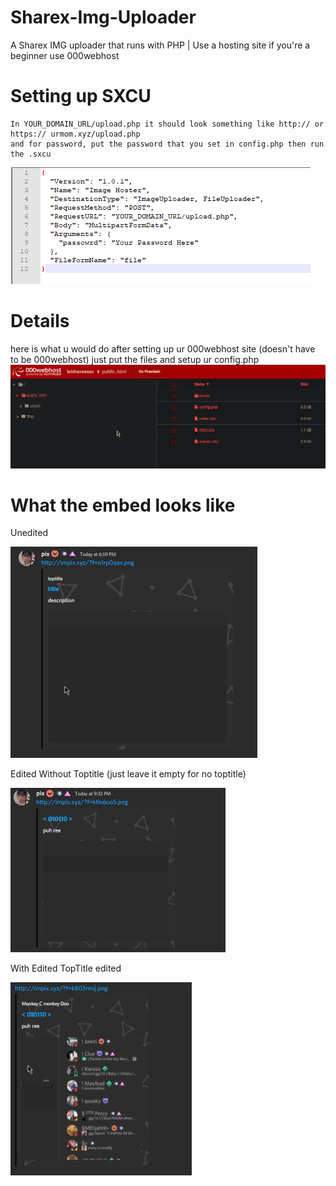 # Sharex-Img-Uploader
A Sharex IMG uploader that runs with PHP | Use a hosting site if you're a beginner use 000webhost

# Setting up SXCU
 ```
 In YOUR_DOMAIN_URL/upload.php it should look something like http:// or https:// urmom.xyz/upload.php 
 and for password, put the password that you set in config.php then run the .sxcu
 ```
![](DeleteThis/scxu.png)

# Details
here is what u would do after setting up ur 000webhost site (doesn't have to be 000webhost) just put the files and setup ur config.php
![](DeleteThis/sharex2.png)

# What the embed looks like
Unedited

![](DeleteThis/sharex1.png)

Edited Without Toptitle (just leave it empty for no toptitle)

![](DeleteThis/sharex3.png)


With Edited TopTitle edited

![](DeleteThis/sharex4.png)
